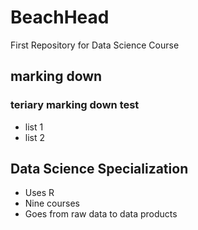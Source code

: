 # BeachHead
First Repository for Data Science Course
## marking down
### teriary marking down test
* list 1
* list 2
## Data Science Specialization 

* Uses R 
* Nine courses 
* Goes from raw data to data products
